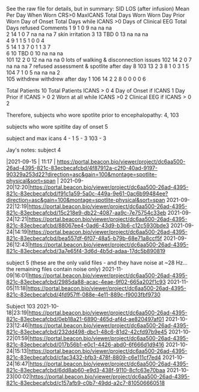See the raw file for details, but in summary:
	SID	LOS (after infusion)	Mean Per Day When Worn			CRS>0	MaxICANS	Total Days Worn	Worn Day Prior	Worn Day of Onset	Total Days while ICANS >0	Days of Clinical EEG 	Total Days refused			Comments
	1	9				1	0	9	na	na	na					
	2	14				1	0	7	na	na	na		7			skin irritation
	3	13				TBD	0	13	na	na	na					
	4	9				1	1	5	1	0	0		4			
	5	14				1	3	7	0	1	1	3	7			
	6	10				TBD	0	10	na	na	na					
	101	12				2	0	12	na	na	na		0			lots of walking & disconnection issues
	102	14				2	0	7	na	na	na		7			refused assessment & spotlite after day 8
	103	13				2	3	8	1	0	3	1	5			
	104	7				1	0	5	na	na	na		2			
	105	withdrew														withdrew after day 1
	106	14				2	2	8	0	0	0	0	6			


Total Patients		10
Total Patients ICANS > 0		4
Day of Onset if ICANS		1
Day Prior if ICANS > 0		2
Worn at all while ICANS >0		2
Clinical EEG if ICANS > 0		2

Therefore, subjects who wore spotlite prior to encephalopathy:
4, 103

subjects who wore spitlite day of onset
5

subject and max icans
4 - 1
5 - 3
103 - 3

Jay's notes:
subject 4 

|2021-09-15 | 11:17 | https://portal.beacon.bio/viewer/project/dc6aa500-26ad-4395-821c-83ecbecafcbd/4f87912a-c2f0-40ad-9197-90329a253d22?direction=asc&gain=100&montage=spotlite-physical&sort=span |
2021-09-20|12:20|https://portal.beacon.bio/viewer/project/dc6aa500-26ad-4395-821c-83ecbecafcbd/f91c1a59-5a0c-449a-9e61-0ac6b99484ee?direction=asc&gain=100&montage=spotlite-physical&sort=span
2021-09-22|12:19|https://portal.beacon.bio/viewer/project/dc6aa500-26ad-4395-821c-83ecbecafcbd/15c218e9-db22-4087-aa9c-7e75754c33eb
2021-09-24|12:21|https://portal.beacon.bio/viewer/project/dc6aa500-26ad-4395-821c-83ecbecafcbd/88067ee4-0ad6-43d9-b3b6-c12c5930bde3
2021-09-24|14:19|https://portal.beacon.bio/viewer/project/dc6aa500-26ad-4395-821c-83ecbecafcbd/bea557df-6f07-48a5-b79b-68e71a8ccf5f
2021-09-26|12:43|https://portal.beacon.bio/viewer/project/dc6aa500-26ad-4395-821c-83ecbecafcbd/3a7e65f4-3d6d-4b5d-adaa-17dc5b890819

subject 5 (these are the only valid files - and they have noise at ~28 Hz... the remaining files contain noise only)
2021-11-09|16:01|https://portal.beacon.bio/viewer/project/dc6aa500-26ad-4395-821c-83ecbecafcbd/2985da88-acac-4eae-9f02-665a202f1c93
2021-11-05|11:18|https://portal.beacon.bio/viewer/project/dc6aa500-26ad-4395-821c-83ecbecafcbd/4fd957ff-088e-4e11-889c-f9003fbf9730

Subject 103
2021-10-18|23:19|https://portal.beacon.bio/viewer/project/dc6aa500-26ad-4395-821c-83ecbecafcbd/0eb18a21-6890-465d-af4d-ae820497af01
2021-10-23|12:46|https://portal.beacon.bio/viewer/project/dc6aa500-26ad-4395-821c-83ecbecafcbd/232dd498-dbc1-48c6-81d2-42cfd97b9e45
2021-10-22|01:59|https://portal.beacon.bio/viewer/project/dc6aa500-26ad-4395-821c-83ecbecafcbd/017b56b1-e0c1-4426-abd0-6f666d1d9416
2021-10-24|15:13|https://portal.beacon.bio/viewer/project/dc6aa500-26ad-4395-821c-83ecbecafcbd/cfac3432-bfb3-478f-8809-c6e111cf7ed4
2021-10-24|16:47|https://portal.beacon.bio/viewer/project/dc6aa500-26ad-4395-821c-83ecbecafcbd/6dd8ab60-e9d3-438f-9110-8cfc63e70baa
2021-10-23|00:02|https://portal.beacon.bio/viewer/project/dc6aa500-26ad-4395-821c-83ecbecafcbd/c157afb9-c0b7-49dd-a2c7-810506660518
